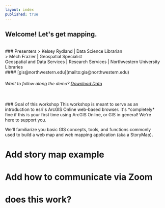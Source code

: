 ```yaml
---
layout: index
published: true
---
```

## Welcome! Let's get mapping. 
<br>
### Presenters
> Kelsey Rydland | Data Science Librarian <br>
> Méch Frazier | Geospatial Specialist <br>
Geospatial and Data Services | Research Services | Northwestern University Libraries <br>
#### [gis@northwestern.edu](mailto:gis@northwestern.edu)

###### Want to follow along the demo? [Download Data](/arcgis-online/blob/gh-pages/_data/arconline_data_s21.zip)
<br>
### Goal of this workshop
This workshop is meant to serve as an introduction to esri's ArcGIS Online web-based browser. It's *completely* fine if this is your first time using ArcGIS Online, or GIS in general! We're here to support you.

We'll familiarize you basic GIS concepts, tools, and functions commonly used to build a web map and web mapping application (aka a StoryMap). 

# Add story map example 
# Add how to communicate via Zoom
# 
<html>
  <h1> does this work? </h1>
  </html>
